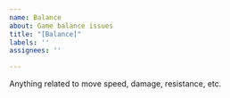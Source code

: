 ```yaml
---
name: Balance
about: Game balance issues
title: "[Balance]"
labels: ''
assignees: ''

---
```


Anything related to move speed, damage, resistance, etc.
